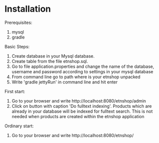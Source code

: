 # Installation
Prerequisites:

1. mysql
2. gradle
 
Basic Steps:

1. Create database in your Mysql database. 
2. Create table from the file etnshop.sql. 
3. Go to file application.properties and change the name of the database, username and password according to settings in your mysql database
4. From command line go to path where is your etnshop unpacked
5. Write 'gradle jettyRun' in command line and hit enter

First start:

1. Go to your browser and write http://localhost:8080/etnshop/admin
2. Click on button with caption 'Do fulltext indexing'. Products which are already in your database will be indexed for fulltext search. This is not needed when products are created within the etnshop application

Ordinary start:

1. Go to your browser and write http://localhost:8080/etnshop/


